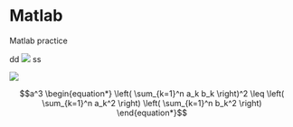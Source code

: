 # Matlab
Matlab practice

dd <img src="https://render.githubusercontent.com/render/math?math=e^{i \pi} = -1"> ss

<img src="https://render.githubusercontent.com/render/math?math=\frac{P(x\|θ)P(θ)}{\sum_{Θ}P(x\|θ)P(θ)})">

```math
a^3

\begin{equation*}
\left( \sum_{k=1}^n a_k b_k \right)^2 \leq \left( \sum_{k=1}^n a_k^2 \right) \left( \sum_{k=1}^n b_k^2 \right)
\end{equation*}
```
